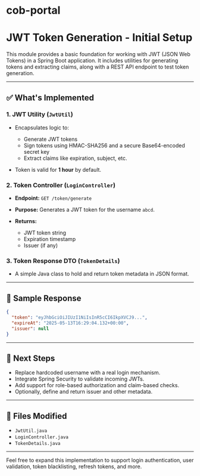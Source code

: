 # cob-portal
# JWT Token Generation - Initial Setup

This module provides a basic foundation for working with JWT (JSON Web Tokens) in a Spring Boot application. It includes utilities for generating tokens and extracting claims, along with a REST API endpoint to test token generation.

---

## ✅ What's Implemented

### 1. JWT Utility (`JwtUtil`)

* Encapsulates logic to:

    * Generate JWT tokens
    * Sign tokens using HMAC-SHA256 and a secure Base64-encoded secret key
    * Extract claims like expiration, subject, etc.
* Token is valid for **1 hour** by default.

### 2. Token Controller (`LoginController`)

* **Endpoint:** `GET /token/generate`
* **Purpose:** Generates a JWT token for the username `abcd`.
* **Returns:**

    * JWT token string
    * Expiration timestamp
    * Issuer (if any)

### 3. Token Response DTO (`TokenDetails`)

* A simple Java class to hold and return token metadata in JSON format.

---

## 📆 Sample Response

```json
{
  "token": "eyJhbGciOiJIUzI1NiIsInR5cCI6IkpXVCJ9...",
  "expireAt": "2025-05-13T16:29:04.132+00:00",
  "issuer": null
}
```

---

## 📌 Next Steps

* Replace hardcoded username with a real login mechanism.
* Integrate Spring Security to validate incoming JWTs.
* Add support for role-based authorization and claim-based checks.
* Optionally, define and return issuer and other metadata.

---

## 📂 Files Modified

* `JwtUtil.java`
* `LoginController.java`
* `TokenDetails.java`

---

Feel free to expand this implementation to support login authentication, user validation, token blacklisting, refresh tokens, and more.
